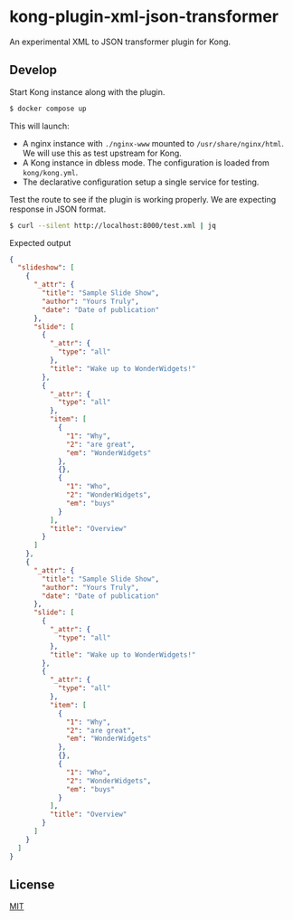 # kong-plugin-xml-json-transformer

An experimental XML to JSON transformer plugin for Kong.

## Develop

Start Kong instance along with the plugin.

```sh
$ docker compose up
```

This will launch:

- A nginx instance with `./nginx-www` mounted to `/usr/share/nginx/html`. We will use this as test upstream for Kong.
- A Kong instance in dbless mode. The configuration is loaded from `kong/kong.yml`.
- The declarative configuration setup a single service for testing.

Test the route to see if the plugin is working properly. We are expecting response in JSON format.

```sh
$ curl --silent http://localhost:8000/test.xml | jq
```

Expected output

```json
{
  "slideshow": [
    {
      "_attr": {
        "title": "Sample Slide Show",
        "author": "Yours Truly",
        "date": "Date of publication"
      },
      "slide": [
        {
          "_attr": {
            "type": "all"
          },
          "title": "Wake up to WonderWidgets!"
        },
        {
          "_attr": {
            "type": "all"
          },
          "item": [
            {
              "1": "Why",
              "2": "are great",
              "em": "WonderWidgets"
            },
            {},
            {
              "1": "Who",
              "2": "WonderWidgets",
              "em": "buys"
            }
          ],
          "title": "Overview"
        }
      ]
    },
    {
      "_attr": {
        "title": "Sample Slide Show",
        "author": "Yours Truly",
        "date": "Date of publication"
      },
      "slide": [
        {
          "_attr": {
            "type": "all"
          },
          "title": "Wake up to WonderWidgets!"
        },
        {
          "_attr": {
            "type": "all"
          },
          "item": [
            {
              "1": "Why",
              "2": "are great",
              "em": "WonderWidgets"
            },
            {},
            {
              "1": "Who",
              "2": "WonderWidgets",
              "em": "buys"
            }
          ],
          "title": "Overview"
        }
      ]
    }
  ]
}
```

## License

[MIT](./LICENSE)
